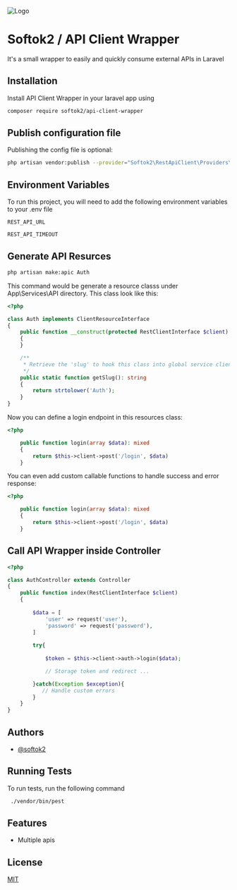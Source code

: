 
![Logo](https://avatars.githubusercontent.com/u/20829145?v=4)


# Softok2 / API Client Wrapper

It's a small wrapper to easily and quickly consume external APIs in Laravel


## Installation

Install API Client Wrapper in your laravel app using 

```bash
composer require softok2/api-client-wrapper
```
    
## Publish configuration file

Publishing the config file is optional:

```bash
php artisan vendor:publish --provider="Softok2\RestApiClient\Providers\ServiceProvider" --tag="config"
```
## Environment Variables

To run this project, you will need to add the following environment variables to your .env file

`REST_API_URL`

`REST_API_TIMEOUT`


## Generate API Resurces

```bash
php artisan make:apic Auth
```
This command would be generate a resource classs under App\Services\API directory. This class look like this:

```php
<?php

class Auth implements ClientResourceInterface
{
    public function __construct(protected RestClientInterface $client)
    {
    }

    /**
     * Retrieve the 'slug' to hook this class into global service client...
     */
    public static function getSlug(): string
    {
        return strtolower('Auth');
    }
}
```

Now you can define a login endpoint in this resources class:

```php
<?php

    public function login(array $data): mixed
    {
        return $this->client->post('/login', $data)
    }
```

You can even add custom callable functions to handle success and error response:


```php
<?php

    public function login(array $data): mixed
    {
        return $this->client->post('/login', $data)
    }
```

## Call API Wrapper inside Controller

```php
<?php

class AuthController extends Controller
{
    public function index(RestClientInterface $client)
    {
        
        $data = [
            'user' => request('user'),
            'password' => request('password'),
        ]
        
        try{
         
            $token = $this->client->auth->login($data);

            // Storage token and redirect ...

        }catch(Exception $exception){
           // Handle custom errors 
        }
    }
}
```

## Authors

- [@softok2](https://www.github.com/softok2)


## Running Tests

To run tests, run the following command

```bash
 ./vendor/bin/pest   
```


## Features

- Multiple apis


## License

[MIT](https://choosealicense.com/licenses/mit/)

